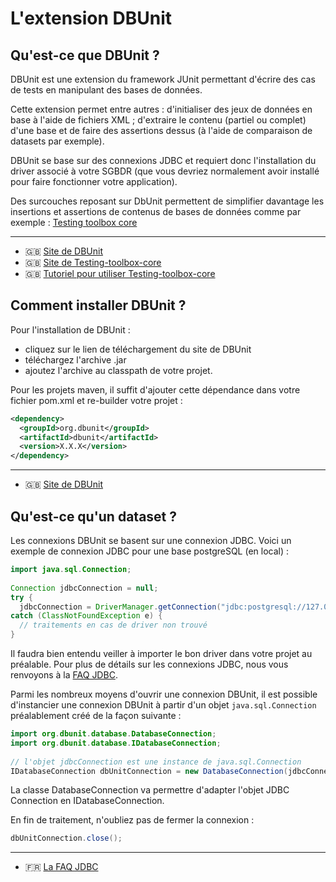 # L'extension DBUnit

## Qu'est-ce que DBUnit ?

DBUnit est une extension du framework JUnit permettant d'écrire des cas de tests en manipulant des bases de données.

Cette extension permet entre autres :
d'initialiser des jeux de données en base à l'aide de fichiers XML ;
d'extraire le contenu (partiel ou complet) d'une base et de faire des assertions dessus (à l'aide de comparaison de datasets par exemple).


DBUnit se base sur des connexions JDBC et requiert donc l'installation du driver associé à votre SGBDR (que vous devriez normalement avoir installé pour faire fonctionner votre application).

Des surcouches reposant sur DbUnit permettent de simplifier davantage les insertions et assertions de contenus de bases de données comme par exemple : [Testing toolbox core](http://testing-toolbox.github.io/testing-toolbox-core/)

---

* 🇬🇧 [Site de DBUnit](https://dbunit.sourceforge.net)
* 🇬🇧 [Site de Testing-toolbox-core](https://testing-toolbox.github.io/testing-toolbox-core/)
* 🇬🇧 [Tutoriel pour utiliser Testing-toolbox-core](https://github.com/testing-toolbox/testing-toolbox-core/wiki/Getting-started)

## Comment installer DBUnit ?

Pour l'installation de DBUnit :
* cliquez sur le lien de téléchargement du site de DBUnit
* téléchargez l'archive .jar
* ajoutez l'archive au classpath de votre projet.

Pour les projets maven, il suffit d'ajouter cette dépendance dans votre fichier pom.xml et re-builder votre projet :

```xml
<dependency> 
  <groupId>org.dbunit</groupId> 
  <artifactId>dbunit</artifactId> 
  <version>X.X.X</version> 
</dependency>
```

---

* 🇬🇧 [Site de DBUnit](https://dbunit.sourceforge.net)

## Qu'est-ce qu'un dataset ?

Les connexions DBUnit se basent sur une connexion JDBC. Voici un exemple de connexion JDBC pour une base postgreSQL (en local) :

```java
import java.sql.Connection; 
  
Connection jdbcConnection = null; 
try { 
  jdbcConnection = DriverManager.getConnection("jdbc:postgresql://127.0.0.1:5432/nom_base", "nom_utilisateur",  "mot_de_passe"); 
catch (ClassNotFoundException e) { 
  // traitements en cas de driver non trouvé 
}
```

Il faudra bien entendu veiller à importer le bon driver dans votre projet au préalable. Pour plus de détails sur les connexions JDBC, nous vous renvoyons à la [FAQ JDBC](https://java.developpez.com/faq/jdbc/).

Parmi les nombreux moyens d'ouvrir une connexion DBUnit, il est possible d'instancier une connexion DBUnit à partir d'un objet `java.sql.Connection` préalablement créé de la façon suivante :

```java
import org.dbunit.database.DatabaseConnection; 
import org.dbunit.database.IDatabaseConnection; 
  
// l'objet jdbcConnection est une instance de java.sql.Connection 
IDatabaseConnection dbUnitConnection = new DatabaseConnection(jdbcConnection);
```

La classe DatabaseConnection va permettre d'adapter l'objet JDBC Connection en IDatabaseConnection.

En fin de traitement, n'oubliez pas de fermer la connexion :

```java
dbUnitConnection.close();
```

---

* 🇫🇷 [La FAQ JDBC](https://java.developpez.com/faq/jdbc/)
